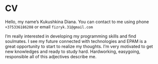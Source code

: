 # CV

Hello, my name’s Kukushkina Diana.
You can contact to me using phone `+375336186208` or email `fizryk.31@gmail.com` 

I’m really interested in developing my programming skills and find soulmates. I see my future connected with technologies and EPAM is a great opportunity to start to realize my thoughts. I’m very motivated to get new knowledges and ready to study hard. Hardworking, easygoing, responsible all of this adjectives describe me.
